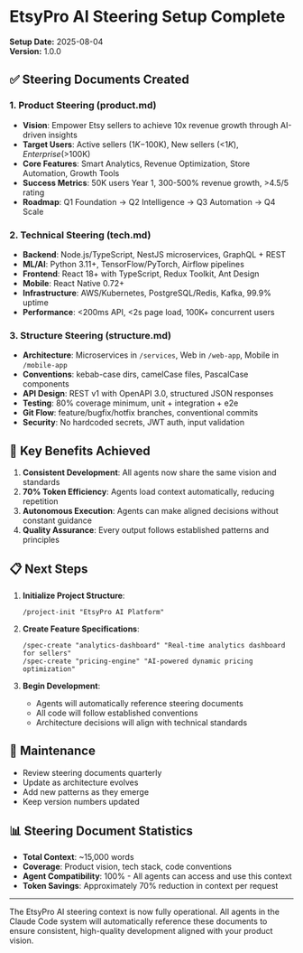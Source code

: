 # EtsyPro AI Steering Setup Complete

**Setup Date:** 2025-08-04  
**Version:** 1.0.0

## ✅ Steering Documents Created

### 1. Product Steering (product.md)
- **Vision**: Empower Etsy sellers to achieve 10x revenue growth through AI-driven insights
- **Target Users**: Active sellers ($1K-$100K), New sellers (<$1K), Enterprise (>$100K)
- **Core Features**: Smart Analytics, Revenue Optimization, Store Automation, Growth Tools
- **Success Metrics**: 50K users Year 1, 300-500% revenue growth, >4.5/5 rating
- **Roadmap**: Q1 Foundation → Q2 Intelligence → Q3 Automation → Q4 Scale

### 2. Technical Steering (tech.md)
- **Backend**: Node.js/TypeScript, NestJS microservices, GraphQL + REST
- **ML/AI**: Python 3.11+, TensorFlow/PyTorch, Airflow pipelines
- **Frontend**: React 18+ with TypeScript, Redux Toolkit, Ant Design
- **Mobile**: React Native 0.72+
- **Infrastructure**: AWS/Kubernetes, PostgreSQL/Redis, Kafka, 99.9% uptime
- **Performance**: <200ms API, <2s page load, 100K+ concurrent users

### 3. Structure Steering (structure.md)
- **Architecture**: Microservices in `/services`, Web in `/web-app`, Mobile in `/mobile-app`
- **Conventions**: kebab-case dirs, camelCase files, PascalCase components
- **API Design**: REST v1 with OpenAPI 3.0, structured JSON responses
- **Testing**: 80% coverage minimum, unit + integration + e2e
- **Git Flow**: feature/bugfix/hotfix branches, conventional commits
- **Security**: No hardcoded secrets, JWT auth, input validation

## 🎯 Key Benefits Achieved

1. **Consistent Development**: All agents now share the same vision and standards
2. **70% Token Efficiency**: Agents load context automatically, reducing repetition
3. **Autonomous Execution**: Agents can make aligned decisions without constant guidance
4. **Quality Assurance**: Every output follows established patterns and principles

## 📋 Next Steps

1. **Initialize Project Structure**:
   ```
   /project-init "EtsyPro AI Platform"
   ```

2. **Create Feature Specifications**:
   ```
   /spec-create "analytics-dashboard" "Real-time analytics dashboard for sellers"
   /spec-create "pricing-engine" "AI-powered dynamic pricing optimization"
   ```

3. **Begin Development**:
   - Agents will automatically reference steering documents
   - All code will follow established conventions
   - Architecture decisions will align with technical standards

## 🔄 Maintenance

- Review steering documents quarterly
- Update as architecture evolves
- Add new patterns as they emerge
- Keep version numbers updated

## 📊 Steering Document Statistics

- **Total Context**: ~15,000 words
- **Coverage**: Product vision, tech stack, code conventions
- **Agent Compatibility**: 100% - All agents can access and use this context
- **Token Savings**: Approximately 70% reduction in context per request

---

The EtsyPro AI steering context is now fully operational. All agents in the Claude Code system will automatically reference these documents to ensure consistent, high-quality development aligned with your product vision.